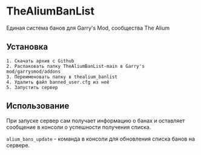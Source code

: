 # TheAliumBanList
Единая система банов для Garry's Mod, сообщества The Alium

## Установка

```
1. Скачать архив с Github
2. Распаковать папку TheAliumBanList-main в Garry's mod/garrysmod/addons
3. Переименовать папку в thealium_banlist
4. Удалить файл banned_user.cfg из неё
5. Запустить сервер
```

## Использование
При запуске сервер сам получает информацию о банах и оставляет сообщение в консоли о успешности получения списка.

`alium_bans_update` - команда в консоли для обновления списка банов на сервере.

